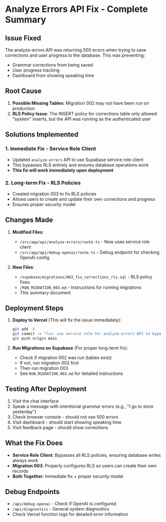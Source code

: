 # Analyze Errors API Fix - Complete Summary

## Issue Fixed

The analyze-errors API was returning 500 errors when trying to save corrections and user progress to the database. This was preventing:
- Grammar corrections from being saved
- User progress tracking
- Dashboard from showing speaking time

## Root Cause

1. **Possible Missing Tables**: Migration 002 may not have been run on production
2. **RLS Policy Issue**: The INSERT policy for corrections table only allowed "system" inserts, but the API was running as the authenticated user

## Solutions Implemented

### 1. Immediate Fix - Service Role Client
- Updated `analyze-errors` API to use Supabase service role client
- This bypasses RLS entirely and ensures database operations work
- **This fix will work immediately upon deployment**

### 2. Long-term Fix - RLS Policies
- Created migration 003 to fix RLS policies
- Allows users to create and update their own corrections and progress
- Ensures proper security model

## Changes Made

1. **Modified Files**:
   - `/src/app/api/analyze-errors/route.ts` - Now uses service role client
   - `/src/app/api/debug-openai/route.ts` - Debug endpoint for checking OpenAI config

2. **New Files**:
   - `/supabase/migrations/003_fix_corrections_rls.sql` - RLS policy fixes
   - `/RUN_MIGRATION_003.md` - Instructions for running migrations
   - This summary document

## Deployment Steps

1. **Deploy to Vercel** (This will fix the issue immediately):
   ```bash
   git add -A
   git commit -m "fix: use service role for analyze-errors API to bypass RLS"
   git push origin main
   ```

2. **Run Migrations on Supabase** (For proper long-term fix):
   - Check if migration 002 was run (tables exist)
   - If not, run migration 002 first
   - Then run migration 003
   - See `RUN_MIGRATION_003.md` for detailed instructions

## Testing After Deployment

1. Visit the chat interface
2. Speak a message with intentional grammar errors (e.g., "I go to store yesterday")
3. Check browser console - should not see 500 errors
4. Visit dashboard - should start showing speaking time
5. Visit feedback page - should show corrections

## What the Fix Does

- **Service Role Client**: Bypasses all RLS policies, ensuring database writes always work
- **Migration 003**: Properly configures RLS so users can create their own records
- **Both Together**: Immediate fix + proper security model

## Debug Endpoints

- `/api/debug-openai` - Check if OpenAI is configured
- `/api/diagnostics` - General system diagnostics
- Check Vercel function logs for detailed error information